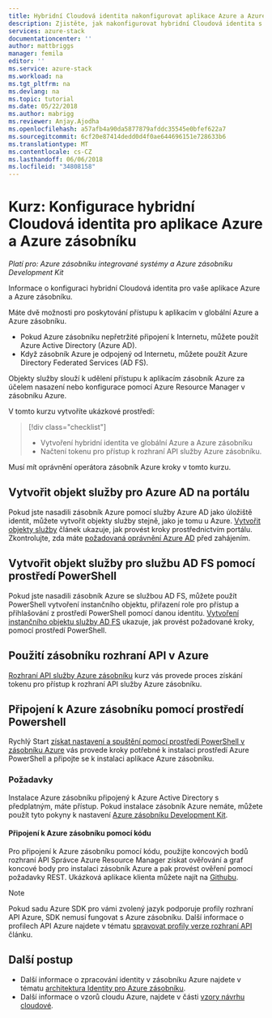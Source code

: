 ```yaml
---
title: Hybridní Cloudová identita nakonfigurovat aplikace Azure a Azure zásobníku | Microsoft Docs
description: Zjistěte, jak nakonfigurovat hybridní Cloudová identita s aplikací Azure a Azure zásobníku.
services: azure-stack
documentationcenter: ''
author: mattbriggs
manager: femila
editor: ''
ms.service: azure-stack
ms.workload: na
ms.tgt_pltfrm: na
ms.devlang: na
ms.topic: tutorial
ms.date: 05/22/2018
ms.author: mabrigg
ms.reviewer: Anjay.Ajodha
ms.openlocfilehash: a57afb4a90da5877879afddc35545e0bfef622a7
ms.sourcegitcommit: 6cf20e87414dedd0d4f0ae644696151e728633b6
ms.translationtype: MT
ms.contentlocale: cs-CZ
ms.lasthandoff: 06/06/2018
ms.locfileid: "34808158"
---
```

# <a name="tutorial-configure-hybrid-cloud-identity-for-azure-and-azure-stack-applications"></a>Kurz: Konfigurace hybridní Cloudová identita pro aplikace Azure a Azure zásobníku

*Platí pro: Azure zásobníku integrované systémy a Azure zásobníku Development Kit*

Informace o konfiguraci hybridní Cloudová identita pro vaše aplikace Azure a Azure zásobníku.

Máte dvě možnosti pro poskytování přístupu k aplikacím v globální Azure a Azure zásobníku.

 * Pokud Azure zásobníku nepřetržité připojení k Internetu, můžete použít Azure Active Directory (Azure AD).
 * Když zásobník Azure je odpojený od Internetu, můžete použít Azure Directory Federated Services (AD FS).

Objekty služby slouží k udělení přístupu k aplikacím zásobník Azure za účelem nasazení nebo konfigurace pomocí Azure Resource Manager v zásobníku Azure.

V tomto kurzu vytvoříte ukázkové prostředí:

> [!div class="checklist"]
> * Vytvoření hybridní identita ve globální Azure a Azure zásobníku
> * Načtení tokenu pro přístup k rozhraní API služby Azure zásobníku.

Musí mít oprávnění operátora zásobník Azure kroky v tomto kurzu.

## <a name="create-a-service-principal-for-azure-ad-in-the-portal"></a>Vytvořit objekt služby pro Azure AD na portálu

Pokud jste nasadili zásobník Azure pomocí služby Azure AD jako úložiště identit, můžete vytvořit objekty služby stejně, jako je tomu u Azure. [Vytvořit objekty služby](https://docs.microsoft.com/azure/azure-stack/user/azure-stack-create-service-principals#create-service-principal-for-azure-ad) článek ukazuje, jak provést kroky prostřednictvím portálu. Zkontrolujte, zda máte [požadovaná oprávnění Azure AD](https://docs.microsoft.com/azure/azure-resource-manager/resource-group-create-service-principal-portal#required-permissions) před zahájením.

## <a name="create-a-service-principal-for-ad-fs-using-powershell"></a>Vytvořit objekt služby pro službu AD FS pomocí prostředí PowerShell

Pokud jste nasadili zásobník Azure se službou AD FS, můžete použít PowerShell vytvoření instančního objektu, přiřazení role pro přístup a přihlašování z prostředí PowerShell pomocí danou identitu. [Vytvoření instančního objektu služby AD FS](https://docs.microsoft.com/azure/azure-stack/user/azure-stack-create-service-principals#create-service-principal-for-ad-fs) ukazuje, jak provést požadované kroky, pomocí prostředí PowerShell.

## <a name="using-the-azure-stack-api"></a>Použití zásobníku rozhraní API v Azure

[Rozhraní API služby Azure zásobníku](https://docs.microsoft.com/azure/azure-stack/user/azure-stack-rest-api-use) kurz vás provede proces získání tokenu pro přístup k rozhraní API služby Azure zásobníku.

## <a name="connect-to-azure-stack-using-powershell"></a>Připojení k Azure zásobníku pomocí prostředí Powershell

Rychlý Start [získat nastavení a spuštění pomocí prostředí PowerShell v zásobníku Azure](https://docs.microsoft.com/azure/azure-stack/azure-stack-powershell-configure-quickstart) vás provede kroky potřebné k instalaci prostředí Azure PowerShell a připojte se k instalaci aplikace Azure zásobníku.

### <a name="prerequisites"></a>Požadavky

Instalace Azure zásobníku připojený k Azure Active Directory s předplatným, máte přístup. Pokud instalace zásobník Azure nemáte, můžete použít tyto pokyny k nastavení [Azure zásobníku Development Kit](https://docs.microsoft.com/azure/azure-stack/asdk/asdk-deploy).

#### <a name="connect-to-azure-stack-using-code"></a>Připojení k Azure zásobníku pomocí kódu

Pro připojení k Azure zásobníku pomocí kódu, použijte koncových bodů rozhraní API Správce Azure Resource Manager získat ověřování a graf koncové body pro instalaci zásobník Azure a pak provést ověření pomocí požadavky REST. Ukázková aplikace klienta můžete najít na [Githubu](https://github.com/shriramnat/HybridARMApplication).

>[!Note]
>Pokud sadu Azure SDK pro vámi zvolený jazyk podporuje profily rozhraní API Azure, SDK nemusí fungovat s Azure zásobníku. Další informace o profilech API Azure najdete v tématu [spravovat profily verze rozhraní API](https://docs.microsoft.com/da-dk/azure/azure-stack/user/azure-stack-version-profiles) článku.

## <a name="next-steps"></a>Další postup

 - Další informace o zpracování identity v zásobníku Azure najdete v tématu [architektura Identity pro Azure zásobníku](https://docs.microsoft.com/azure/azure-stack/azure-stack-identity-architecture).
 - Další informace o vzorů cloudu Azure, najdete v části [vzory návrhu cloudové](https://docs.microsoft.com/azure/architecture/patterns).
